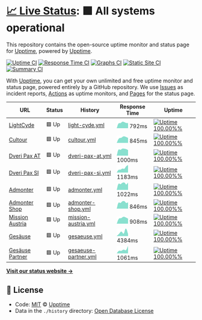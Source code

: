 # [📈 Live Status](https://status.lightcyde.agency): <!--live status--> **🟩 All systems operational**

This repository contains the open-source uptime monitor and status page for [Upptime](https://upptime.js.org), powered by [Upptime](https://github.com/upptime/upptime).

[![Uptime CI](https://github.com/koj-co/upptime/workflows/Uptime%20CI/badge.svg)](https://github.com/koj-co/upptime/actions?query=workflow%3A%22Uptime+CI%22)
[![Response Time CI](https://github.com/koj-co/upptime/workflows/Response%20Time%20CI/badge.svg)](https://github.com/koj-co/upptime/actions?query=workflow%3A%22Response+Time+CI%22)
[![Graphs CI](https://github.com/koj-co/upptime/workflows/Graphs%20CI/badge.svg)](https://github.com/koj-co/upptime/actions?query=workflow%3A%22Graphs+CI%22)
[![Static Site CI](https://github.com/koj-co/upptime/workflows/Static%20Site%20CI/badge.svg)](https://github.com/koj-co/upptime/actions?query=workflow%3A%22Static+Site+CI%22)
[![Summary CI](https://github.com/koj-co/upptime/workflows/Summary%20CI/badge.svg)](https://github.com/koj-co/upptime/actions?query=workflow%3A%22Summary+CI%22)

With [Upptime](https://upptime.js.org), you can get your own unlimited and free uptime monitor and status page, powered entirely by a GitHub repository. We use [Issues](https://github.com/upptime/upptime/issues) as incident reports, [Actions](https://github.com/upptime/upptime/actions) as uptime monitors, and [Pages](https://demo.upptime.js.org) for the status page.

<!--start: status pages-->
<!-- This summary is generated by Upptime (https://github.com/upptime/upptime) -->
<!-- Do not edit this manually, your changes will be overwritten -->

| URL                                            | Status | History                                                                                                  | Response Time                                                                          | Uptime                                                                                                                                                                                                                            |
| ---------------------------------------------- | ------ | -------------------------------------------------------------------------------------------------------- | -------------------------------------------------------------------------------------- | --------------------------------------------------------------------------------------------------------------------------------------------------------------------------------------------------------------------------------- |
| [LightCyde](https://lightcyde.agency)          | 🟩 Up  | [light-cyde.yml](https://github.com/lightcyde/upptime/commits/master/history/light-cyde.yml)             | <img alt="Response time graph" src="./graphs/light-cyde.png" height="20"> 792ms        | [![Uptime 100.00%%](https://img.shields.io/endpoint?url=https%3A%2F%2Fraw.githubusercontent.com%2Flightcyde%2Fupptime%2Fmaster%2Fapi%2Flight-cyde%2Fuptime.json)](https://status.lightcyde.agency/history/light-cyde)             |
| [Cultour](https://cultour.digital)             | 🟩 Up  | [cultour.yml](https://github.com/lightcyde/upptime/commits/master/history/cultour.yml)                   | <img alt="Response time graph" src="./graphs/cultour.png" height="20"> 845ms           | [![Uptime 100.00%%](https://img.shields.io/endpoint?url=https%3A%2F%2Fraw.githubusercontent.com%2Flightcyde%2Fupptime%2Fmaster%2Fapi%2Fcultour%2Fuptime.json)](https://status.lightcyde.agency/history/cultour)                   |
| [Dveri Pax AT](https://dveri-pax.at)           | 🟩 Up  | [dveri-pax-at.yml](https://github.com/lightcyde/upptime/commits/master/history/dveri-pax-at.yml)         | <img alt="Response time graph" src="./graphs/dveri-pax-at.png" height="20"> 1000ms     | [![Uptime 100.00%%](https://img.shields.io/endpoint?url=https%3A%2F%2Fraw.githubusercontent.com%2Flightcyde%2Fupptime%2Fmaster%2Fapi%2Fdveri-pax-at%2Fuptime.json)](https://status.lightcyde.agency/history/dveri-pax-at)         |
| [Dveri Pax SI](https://dveri-pax.si)           | 🟩 Up  | [dveri-pax-si.yml](https://github.com/lightcyde/upptime/commits/master/history/dveri-pax-si.yml)         | <img alt="Response time graph" src="./graphs/dveri-pax-si.png" height="20"> 1183ms     | [![Uptime 100.00%%](https://img.shields.io/endpoint?url=https%3A%2F%2Fraw.githubusercontent.com%2Flightcyde%2Fupptime%2Fmaster%2Fapi%2Fdveri-pax-si%2Fuptime.json)](https://status.lightcyde.agency/history/dveri-pax-si)         |
| [Admonter](https://admonter.com)               | 🟩 Up  | [admonter.yml](https://github.com/lightcyde/upptime/commits/master/history/admonter.yml)                 | <img alt="Response time graph" src="./graphs/admonter.png" height="20"> 1022ms         | [![Uptime 100.00%%](https://img.shields.io/endpoint?url=https%3A%2F%2Fraw.githubusercontent.com%2Flightcyde%2Fupptime%2Fmaster%2Fapi%2Fadmonter%2Fuptime.json)](https://status.lightcyde.agency/history/admonter)                 |
| [Admonter Shop](https://shop.admonter.com)     | 🟩 Up  | [admonter-shop.yml](https://github.com/lightcyde/upptime/commits/master/history/admonter-shop.yml)       | <img alt="Response time graph" src="./graphs/admonter-shop.png" height="20"> 846ms     | [![Uptime 100.00%%](https://img.shields.io/endpoint?url=https%3A%2F%2Fraw.githubusercontent.com%2Flightcyde%2Fupptime%2Fmaster%2Fapi%2Fadmonter-shop%2Fuptime.json)](https://status.lightcyde.agency/history/admonter-shop)       |
| [Mission Austria](https://mission-austria.at)  | 🟩 Up  | [mission-austria.yml](https://github.com/lightcyde/upptime/commits/master/history/mission-austria.yml)   | <img alt="Response time graph" src="./graphs/mission-austria.png" height="20"> 908ms   | [![Uptime 100.00%%](https://img.shields.io/endpoint?url=https%3A%2F%2Fraw.githubusercontent.com%2Flightcyde%2Fupptime%2Fmaster%2Fapi%2Fmission-austria%2Fuptime.json)](https://status.lightcyde.agency/history/mission-austria)   |
| [Gesäuse](https://gesaeuse.at)                 | 🟩 Up  | [gesaeuse.yml](https://github.com/lightcyde/upptime/commits/master/history/gesaeuse.yml)                 | <img alt="Response time graph" src="./graphs/gesaeuse.png" height="20"> 4384ms         | [![Uptime 100.00%%](https://img.shields.io/endpoint?url=https%3A%2F%2Fraw.githubusercontent.com%2Flightcyde%2Fupptime%2Fmaster%2Fapi%2Fgesaeuse%2Fuptime.json)](https://status.lightcyde.agency/history/gesaeuse)                 |
| [Gesäuse Partner](https://partner.gesaeuse.at) | 🟩 Up  | [gesaeuse-partner.yml](https://github.com/lightcyde/upptime/commits/master/history/gesaeuse-partner.yml) | <img alt="Response time graph" src="./graphs/gesaeuse-partner.png" height="20"> 1061ms | [![Uptime 100.00%%](https://img.shields.io/endpoint?url=https%3A%2F%2Fraw.githubusercontent.com%2Flightcyde%2Fupptime%2Fmaster%2Fapi%2Fgesaeuse-partner%2Fuptime.json)](https://status.lightcyde.agency/history/gesaeuse-partner) |

<!--end: status pages-->

[**Visit our status website →**](https://status.lightcyde.agency)

## 📄 License

- Code: [MIT](./LICENSE) © [Upptime](https://upptime.js.org)
- Data in the `./history` directory: [Open Database License](https://opendatacommons.org/licenses/odbl/1-0/)
